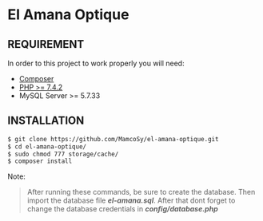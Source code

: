 # El Amana Optique

## REQUIREMENT

In order to this project to work properly you will need:

- [Composer](https://getcomposer.org/)
- [PHP >= 7.4.2](https://www.php.net/downloads)
- MySQL Server >= 5.7.33

## INSTALLATION

```zsh
$ git clone https://github.com/MamcoSy/el-amana-optique.git
$ cd el-amana-optique/
$ sudo chmod 777 storage/cache/
$ composer install
```

Note:

> After running these commands, be sure to create the database.
> Then import the database file **_el-amana.sql_**. After that dont forget to change the database credentials in **_config/database.php_**
